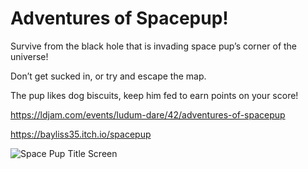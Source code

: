# Adventures of Spacepup!
Survive from the black hole that is invading space pup’s corner of the universe!

Don’t get sucked in, or try and escape the map.

The pup likes dog biscuits, keep him fed to earn points on your score!

https://ldjam.com/events/ludum-dare/42/adventures-of-spacepup

https://bayliss35.itch.io/spacepup

![Space Pup Title Screen](https://static.jam.vg/raw/3bd/41/z/16990.jpg)
